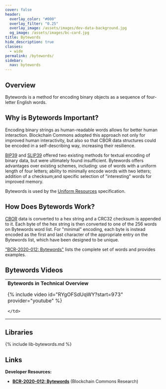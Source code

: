 ```yaml
---
cover: false
header:
  overlay_color: "#000"
  overlay_filter: "0.25"
  overlay_image: /assets/images/dev-data-background.jpg
  og_image: /assets/images/bc-card.jpg
title: Bytewords
hide_description: true
classes:
  - wide
permalink: /bytewords/
sidebar:
  nav: bytewords
---
```


## Overview

Bytewords is a method for encoding binary objects as a sequence of
four-letter English words.

## Why is Bytewords Important?

Encoding binary strings as human-readable words allows for better
human interaction. Blockchain Commons adopted this approach not only
for improved human interactivity, but also so that CBOR data
structures could be encoded in a self-describing way, increasing their
resilience.

[BIP39](https://github.com/bitcoin/bips/blob/master/bip-0039.mediawiki)
and
[SLIP39](https://github.com/satoshilabs/slips/blob/master/slip-0039.md)
offered two existing methods for textual encoding of binary data, but
were ultimately found insufficient. Bytewords offers advantages over
existing schemes, including: use of words with a uniform length of
four letters; ability to minimally encode words with two letters;
addition of a checksum;and specific selection of "interesting" words
for improved memory.

Bytewords is used by the [Uniform Resources](/ur/) specification.

## How Does Bytewords Work?

[CBOR](/dcbor/) data is converted to a hex string and a CRC32 checksum
is appended to it. Each byte of the hex string is then converted to
one of the 256 words on Bytewords word list. For "minimal" encoding,
each byte is instead encoded as the first and last character of the
appropriate entry on the Bytewords list, which have been designed to
be unique.

["BCR-2020-012:
Bytewords"](https://github.com/BlockchainCommons/Research/blob/master/papers/bcr-2020-012-bytewords.md)
lists the complete set of words and provides examples.

## Bytewords Videos


<table width="100%">
  <tr>
    <td width="640px">
      <b>Bytewords in Technical Overview</b>

{% include video id="RYgOFSdUqWY?start=973" provider="youtube" %}

    </td>
  </tr>
</table>

## Libraries

{% include lib-bytewords.md %}

## Links

**Developer Resources:**

* [**BCR-2020-012:
Bytewords**](https://github.com/BlockchainCommons/Research/blob/master/papers/bcr-2020-012-bytewords.md) (Blockchain Commons Research)

